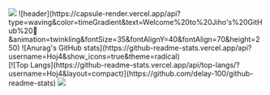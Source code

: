 <img src="https://capsule-render.vercel.app/api?type=waving&color=timeGradient&text=Hello&height=150&section=header" />
![header](https://capsule-render.vercel.app/api?type=waving&color=timeGradient&text=Welcome%20to%20Jiho's%20GitHub%20👋&animation=twinkling&fontSize=35&fontAlignY=40&fontAlign=70&height=250)
![Anurag's GitHub stats](https://github-readme-stats.vercel.app/api?username=Hoj4&show_icons=true&theme=radical)
<br>
[![Top Langs](https://github-readme-stats.vercel.app/api/top-langs/?username=Hoj4&layout=compact)](https://github.com/delay-100/github-readme-stats)

<img src="https://capsule-render.vercel.app/api?type=waving&color=timeGradient&height=150&section=footer" />

<!--
**Hoj4/Hoj4** is a ✨ _special_ ✨ repository because its `README.md` (this file) appears on your GitHub profile.

Here are some ideas to get you started:

- 🔭 I’m currently working on ...
- 🌱 I’m currently learning ...
- 👯 I’m looking to collaborate on ...
- 🤔 I’m looking for help with ...
- 💬 Ask me about ...
- 📫 How to reach me: ...
- 😄 Pronouns: ...
- ⚡ Fun fact: ...
-->
